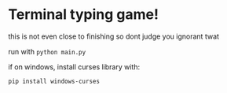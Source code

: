 # Terminal typing game! 

this is not even close to finishing so dont judge you ignorant twat

run with `python main.py`

if on windows, install curses library with:

```
pip install windows-curses
```



